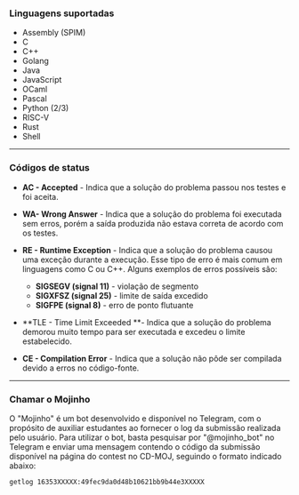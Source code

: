 ### Linguagens suportadas

- Assembly (SPIM)
- C
- C++
- Golang
- Java
- JavaScript
- OCaml
- Pascal
- Python (2/3)
- RISC-V
- Rust
- Shell

---

### Códigos de status

- **AC - Accepted** - Indica que a solução do problema passou nos testes e foi aceita.

- **WA- Wrong Answer** - Indica que a solução do problema foi executada sem erros, porém a saída produzida não estava correta de acordo com os testes.

- **RE - Runtime Exception** - Indica que a solução do problema causou uma exceção durante a execução. Esse tipo de erro é mais comum em linguagens como C ou C++. Alguns exemplos de erros possíveis são:

  - **SIGSEGV (signal 11)** - violação de segmento
  - **SIGXFSZ (signal 25)** - limite de saída excedido
  - **SIGFPE (signal 8)** - erro de ponto flutuante

- **TLE - Time Limit Exceeded **- Indica que a solução do problema demorou muito tempo para ser executada e excedeu o limite estabelecido.

- **CE - Compilation Error** - Indica que a solução não pôde ser compilada devido a erros no código-fonte.

___

### Chamar o Mojinho
O "Mojinho" é um bot desenvolvido e disponível no Telegram, com o propósito de auxiliar estudantes ao fornecer o log da submissão realizada pelo usuário. Para utilizar o bot, basta pesquisar por "@mojinho_bot" no Telegram e enviar uma mensagem contendo o código da submissão disponível na página do contest no CD-MOJ, seguindo o formato indicado abaixo:

```
getlog 16353XXXXX:49fec9da0d48b10621bb9b44e3XXXXX
```